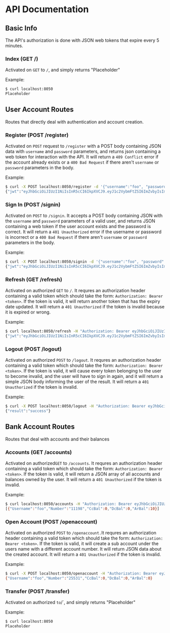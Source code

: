 # API Documentation
## Basic Info
The API's authorization is done with JSON web tokens that expire every 5 minutes.
### Index (GET /)
Activated on `GET` to `/`, and simply returns "Placeholder"

Example:
```sh
$ curl localhost:8050
Placeholder
```
## User Account Routes
Routes that directly deal with authentication and account creation.
### Register (POST /register)
Activated on `POST` request to `/register` with a POST body containing JSON data with `username` and `password` parameters, and returns json containing a web token for interaction with the API.
It will return a `409 Conflict` error if the account already exists or a `400 Bad Request` if there aren't `username` or `password` parameters in the body.

Example:
```sh
$ curl -X POST localhost:8050/register -d '{"username":"foo", "password":"bar"}'
{"jwt":"eyJhbGciOiJIUzI1NiIsInR5cCI6IkpXVCJ9.eyJ1c2VybmFtZSI6ImZvbyIsImV4cCI6MTU2MTMwODg1NCwiaWF0IjoxNTYxMzA4NTU0fQ.znXFS0gIMo0K7m5NJA4I1C9Fylzh3LpzwHR8zLutkbw"}
```
### Sign In (POST /signin)
Activated on `POST` to `/signin`. It accepts a POST body containing JSON with the `username` and `password` parameters of a valid user, and returns JSON containing a web token if the user account exists and the password is correct. It will return a `401 Unauthorized` error if the username or password is incorrect or a `400 Bad Request` if there aren't `username` or `password` parameters in the body.

Example:
```sh
$ curl -X POST localhost:8050/signin -d '{"username":"foo", "password":"bar"}'
{"jwt":"eyJhbGciOiJIUzI1NiIsInR5cCI6IkpXVCJ9.eyJ1c2VybmFtZSI6ImZvbyIsImV4cCI6MTU2MTMwOTUxNywiaWF0IjoxNTYxMzA5MjE3fQ.88_T5HijoXF2etpaivu4YusCJ5Po3dEZ74QuwRG16FM"}
```
### Refresh (GET /refresh)
Activated on authorized `GET` to `/`. It requres an authorization header containing a valid token which should take the form: `Authorization: Bearer <token>`. If the token is valid, it will return another token that has the expiry date updated. It will return a `401 Unauthorized` if the token is invalid because it is expired or wrong.

Example:
```sh
$ curl localhost:8050/refresh -H "Authorization: Bearer eyJhbGciOiJIUzI1NiIsInR5cCI6IkpXVCJ9.eyJ1c2VybmFtZSI6ImZvbyIsImV4cCI6MTU2MTMwOTUxNywiaWF0IjoxNTYxMzA5MjE3fQ.88_T5HijoXF2etpaivu4YusCJ5Po3dEZ74QuwRG16FM"
{"jwt":"eyJhbGciOiJIUzI1NiIsInR5cCI6IkpXVCJ9.eyJ1c2VybmFtZSI6ImZvbyIsImV4cCI6MTU2MTMwOTgwOCwiaWF0IjoxNTYxMzA5NTA4fQ.5CmyWOAGMQTPLrkI8_c5ZVocJYzRVRo0WqBUtByfU_E"}
```
### Logout (POST /logout)
Activated on authorized `POST` to `/logout`. It requres an authorization header containing a valid token which should take the form: `Authorization: Bearer <token>`. If the token is valid, it will cause every token belonging to the user to become invalid, and the user will have to sign in again, and it will return a simple JSON body informing the user of the result. It will return a `401 Unauthorized` if the token is invalid.

Example:
```sh
$ curl -X POST localhost:8050/logout -H "Authorization: Bearer eyJhbGciOiJIUzI1NiIsInR5cCI6IkpXVCJ9.eyJ1c2VybmFtZSI6ImZvbyIsImV4cCI6MTU2MTMxMDQwNSwiaWF0IjoxNTYxMzEwMTA1fQ.a7D0ri_9E1_TY7UNu697y4bXVe9czowMmOOHWXjJ2Ks"
{"result":"success"}
```
## Bank Account Routes
Routes that deal with accounts and their balances
### Accounts (GET /accounts)
Activated on authorized`GET` to `/accounts`. It requres an authorization header containing a valid token which should take the form: `Authorization: Bearer <token>`. If the token is valid, it will return a JSON array of all accounts and balances owned by the user. It will return a `401 Unauthorized` if the token is invalid.

Example:
```sh
$ curl localhost:8050/accounts -H "Authorization: Bearer eyJhbGciOiJIUzI1NiIsInR5cCI6IkpXVCJ9.eyJ1c2VybmFtZSI6ImZvbyIsImV4cCI6MTU2MTMxMTI3NSwiaWF0IjoxNTYxMzEwOTc1fQ.ID3_vyvbYJvnNN4TNcURl4Deex2WixCYA9yG9H58zrc"
[{"Username":"foo","Number":"11198","CcBal":0,"DcBal":0,"ArBal":10}]
```

### Open Account (POST /openaccount)
Activated on authorized `POST` to `/openaccount.`It requres an authorization header containing a valid token which should take the form: `Authorization: Bearer <token>`. If the token is valid, it will create a sub account under the users name with a different account number. It will return JSON data about the created account. It will return a `401 Unauthorized` if the token is invalid.

Example:
```sh
$ curl -X POST localhost:8050/openaccount -H "Authorization: Bearer eyJhbGciOiJIUzI1NiIsInR5cCI6IkpXVCJ9.eyJ1c2VybmFtZSI6ImZvbyIsImV4cCI6MTU2MTMxMTUzOCwiaWF0IjoxNTYxMzExMjM4fQ.5q4xtJ-KJACyG3-mEWPldO0kKyNkm-E3CP13b5x4a9o"
{"Username":"foo","Number":"25531","CcBal":0,"DcBal":0,"ArBal":0}
```
### Transfer (POST /transfer)
Activated on authorized ` to `/`, and simply returns "Placeholder"

Example:
```sh
$ curl localhost:8050
Placeholder
```
